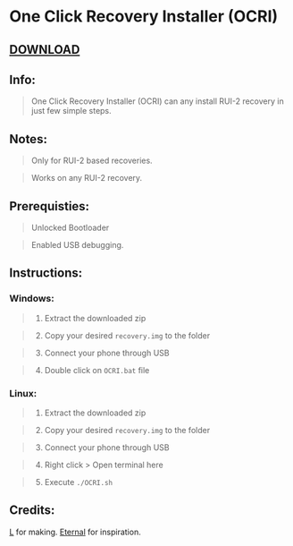 # One Click Recovery Installer (OCRI)

## [DOWNLOAD](https://github.com/l6174/OCRI/releases/)

## Info:
>One Click Recovery Installer (OCRI) can any install RUI-2 recovery in just few simple steps.

## Notes:
>Only for RUI-2 based recoveries.

>Works on any RUI-2 recovery.

## Prerequisties:
>Unlocked Bootloader

>Enabled USB debugging.

## Instructions:
### Windows:
>1. Extract the downloaded zip

>2. Copy your desired ```recovery.img``` to the folder

>3. Connect your phone through USB

>4. Double click on ```OCRI.bat``` file
### Linux:
>1. Extract the downloaded zip

>2. Copy your desired ```recovery.img``` to the folder

>3. Connect your phone through USB

>4. Right click > Open terminal here

>5. Execute ```./OCRI.sh```

## Credits:
[L](https://t.me/detective_ryuzaki) for making.
[Eternal](https://t.me/anon_minati) for inspiration.
